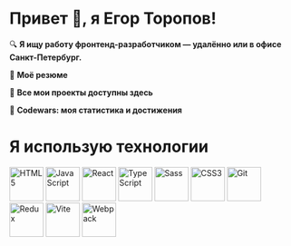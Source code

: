 # **Привет 👋, я Егор Торопов!**

🔍 **Я ищу работу фронтенд-разработчиком — удалённо или в офисе Санкт-Петербург.**

📄 **Моё резюме**  

📍 **Все мои проекты доступны здесь**  

🚀 **Codewars: моя статистика и достижения**  

# Я использую технологии

<p align="left">
  <img src="https://cdn.jsdelivr.net/gh/devicons/devicon/icons/html5/html5-original.svg" alt="HTML5" width="60" height="60"/>
  <img src="https://cdn.jsdelivr.net/gh/devicons/devicon/icons/javascript/javascript-original.svg" alt="JavaScript" width="60" height="60"/>
  <img src="https://cdn.jsdelivr.net/gh/devicons/devicon/icons/react/react-original.svg" alt="React" width="60" height="60"/>
  <img src="https://cdn.jsdelivr.net/gh/devicons/devicon/icons/typescript/typescript-original.svg" alt="TypeScript" width="60" height="60"/>
  <img src="https://cdn.jsdelivr.net/gh/devicons/devicon/icons/sass/sass-original.svg" alt="Sass" width="60" height="60"/>
  <img src="https://cdn.jsdelivr.net/gh/devicons/devicon/icons/css3/css3-original.svg" alt="CSS3" width="60" height="60"/>
  <img src="https://cdn.jsdelivr.net/gh/devicons/devicon/icons/git/git-original.svg" alt="Git" width="60" height="60"/>
  <img src="https://cdn.jsdelivr.net/gh/devicons/devicon/icons/redux/redux-original.svg" alt="Redux" width="60" height="60"/>
  <img src="https://raw.githubusercontent.com/vitejs/vite/main/docs/public/vite.svg" alt="Vite" width="60" height="60"/>
    <img src="https://cdn.jsdelivr.net/gh/devicons/devicon/icons/webpack/webpack-original.svg" alt="Webpack" width="60" height="60"/>
</p>
